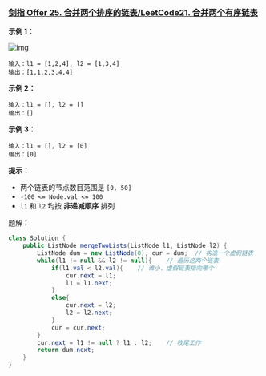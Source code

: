### [剑指 Offer 25. 合并两个排序的链表/LeetCode21. 合并两个有序链表](https://leetcode-cn.com/problems/merge-two-sorted-lists/)

**示例 1：**

![img](https://assets.leetcode.com/uploads/2020/10/03/merge_ex1.jpg)

```
输入：l1 = [1,2,4], l2 = [1,3,4]
输出：[1,1,2,3,4,4]
```

**示例 2：**

```
输入：l1 = [], l2 = []
输出：[]
```

**示例 3：**

```
输入：l1 = [], l2 = [0]
输出：[0]
```

**提示：**

- 两个链表的节点数目范围是 `[0, 50]`
- `-100 <= Node.val <= 100`
- `l1` 和 `l2` 均按 **非递减顺序** 排列

题解：

```java
class Solution {
    public ListNode mergeTwoLists(ListNode l1, ListNode l2) {
        ListNode dum = new ListNode(0), cur = dum;	// 构造一个虚假链表
        while(l1 != null && l2 != null){	// 遍历这两个链表
            if(l1.val < l2.val){	// 谁小，虚假链表指向哪个
                cur.next = l1;
                l1 = l1.next;
            }
            else{
                cur.next = l2;
                l2 = l2.next;
            }
            cur = cur.next;
        }
        cur.next = l1 != null ? l1 : l2;	// 收尾工作
        return dum.next;
    }
}
```

